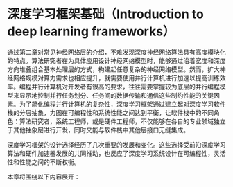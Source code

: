 <!--Copyright © Microsoft Corporation. All rights reserved.
  适用于[License](https://github.com/microsoft/AI-System/blob/main/LICENSE)版权许可-->

# 深度学习框架基础（Introduction to deep learning frameworks）



通过第二章对常见神经网络层的介绍，不难发现深度神经网络算法具有高度模块化的特点。算法研究者在为具体应用设计神经网络模型时，能够通过沿着宽度和深度方向堆叠组合基本处理层的方式，构建起任意复杂的神经网络模型。然而，扩大神经网络规模对算力需求也相应提升，就需要使用并行计算机进行加速以提高训练效率。编程并行计算机对开发者有很高的要求，往往需要掌握较为底层的并行编程模型来显示地控制并行任务划分、任务间的数据传输和通信这些制约性能的关键因素。为了简化编程并行计算机的复杂性，深度学习框架通过建立起对深度学习软件栈的分层抽象，力图在可编程性和系统性能之间达到平衡，让软件栈中的不同角色：算法研究者，系统工程师，或是硬件工程师，不仅能够在各自的专业领域独立于其他抽象层进行开发，同时又能与软件栈中其他层接口无缝集成。

深度学习框架的设计选择经历了几次重要的发展和变化。这些选择受前沿深度学习算法和硬件加速器发展的共同推动，也反应了深度学习系统设计在可编程性，灵活性和性能之间的不断权衡。



本章将围绕以下内容展开：

